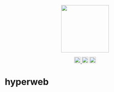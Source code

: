 <p align="center">
  <a href="https://github.com/hyperweb-io/hyperweb-boilerplate">
    <img width="150" src="https://private-user-images.githubusercontent.com/545047/372749202-e629dddd-d560-45e1-b45c-5d125e3acd6a.png?jwt=eyJhbGciOiJIUzI1NiIsInR5cCI6IkpXVCJ9.eyJpc3MiOiJnaXRodWIuY29tIiwiYXVkIjoicmF3LmdpdGh1YnVzZXJjb250ZW50LmNvbSIsImtleSI6ImtleTUiLCJleHAiOjE3Mjc4NTA2MDksIm5iZiI6MTcyNzg1MDMwOSwicGF0aCI6Ii81NDUwNDcvMzcyNzQ5MjAyLWU2MjlkZGRkLWQ1NjAtNDVlMS1iNDVjLTVkMTI1ZTNhY2Q2YS5wbmc_WC1BbXotQWxnb3JpdGhtPUFXUzQtSE1BQy1TSEEyNTYmWC1BbXotQ3JlZGVudGlhbD1BS0lBVkNPRFlMU0E1M1BRSzRaQSUyRjIwMjQxMDAyJTJGdXMtZWFzdC0xJTJGczMlMkZhd3M0X3JlcXVlc3QmWC1BbXotRGF0ZT0yMDI0MTAwMlQwNjI1MDlaJlgtQW16LUV4cGlyZXM9MzAwJlgtQW16LVNpZ25hdHVyZT0zMTY2ZmNjMDc5MzQzMWE1ODk3ZTU5NDAwODU0YTZhNGM0M2E0Mjg1ZGNkN2IxOGJkYWYyZjA3YTc3NjBkMTA0JlgtQW16LVNpZ25lZEhlYWRlcnM9aG9zdCJ9.prbhPEp6HP1KIVzi1OqMV5uttUUnavHZYHc5FIq4XD4">
  </a>
</p>

<p align="center" width="100%">
  <a href="https://github.com/hyperweb-io/hyperweb-boilerplate/actions/workflows/e2e-tests.yaml">
    <img height="20" src="https://github.com/hyperweb-io/hyperweb-boilerplate/actions/workflows/e2e-tests.yaml/badge.svg" />
  </a>
   <a href="https://github.com/hyperweb-io/hyperweb-boilerplate/blob/main/LICENSE"><img height="20" src="https://img.shields.io/badge/license-MIT-blue.svg"></a>
   <a href="https://github.com/cosmology-tech/starshipjs"><img height="20" src="https://img.shields.io/badge/CI-Starship-blue"></a>
</p>

# hyperweb
